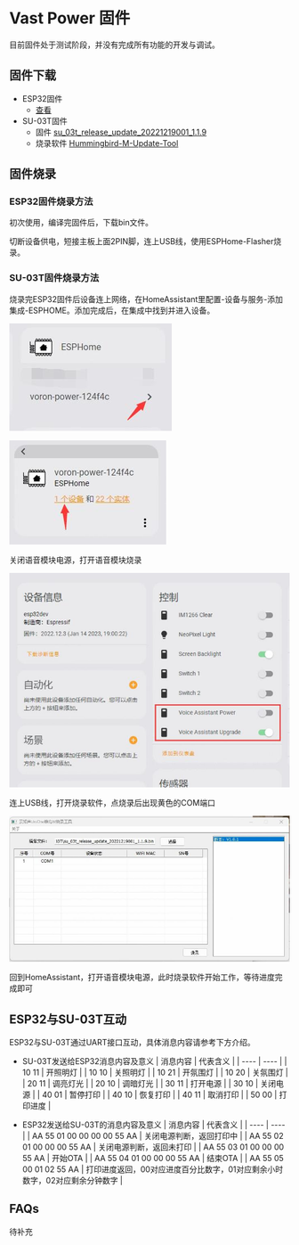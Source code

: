 # Vast Power 固件

目前固件处于测试阶段，并没有完成所有功能的开发与调试。

## 固件下载

* ESP32固件
  * [查看](ESPHome/)
* SU-03T固件
  * 固件 [su_03t_release_update_20221219001_1.1.9](Firmware/SU-03T/su_03t_release_update_20221219001_1.1.9.bin)
  * 烧录软件 [Hummingbird-M-Update-Tool](https://docs.aimachip.com/zh_CN/latest/_static/document/SU-03T/Hummingbird-M-Update-Tool.zip)

## 固件烧录

### ESP32固件烧录方法
初次使用，编译完固件后，下载bin文件。

切断设备供电，短接主板上面2PIN脚，连上USB线，使用ESPHome-Flasher烧录。

### SU-03T固件烧录方法
烧录完ESP32固件后设备连上网络，在HomeAssistant里配置-设备与服务-添加集成-ESPHOME。添加完成后，在集成中找到并进入设备。

![su1](./images/su1.jpg)

![su2](./images/su2.jpg)

关闭语音模块电源，打开语音模块烧录

![su3](./images/su3.jpg)

连上USB线，打开烧录软件，点烧录后出现黄色的COM端口

![su4](./images/su4.jpg)

回到HomeAssistant，打开语音模块电源，此时烧录软件开始工作，等待进度完成即可

## ESP32与SU-03T互动

ESP32与SU-03T通过UART接口互动，具体消息内容请参考下方介绍。

- SU-03T发送给ESP32消息内容及意义
|  消息内容  | 代表含义  |
| ----  | ----  |
| 10 11 | 开照明灯 |
| 10 10 | 关照明灯 |
| 10 21 | 开氛围灯 |
| 10 20 | 关氛围灯 |
| 20 11 | 调亮灯光 |
| 20 10 | 调暗灯光 |
| 30 11 | 打开电源 |
| 30 10 | 关闭电源 |
| 40 01 | 暂停打印 |
| 40 10 | 恢复打印 |
| 40 11 | 取消打印 |
| 50 00 | 打印进度 |

- ESP32发送给SU-03T的消息内容及意义
|  消息内容  | 代表含义  |
| ----  | ----  |
| AA 55 01 00 00 00 00 55 AA  | 关闭电源判断，返回打印中 |
| AA 55 02 01 00 00 00 55 AA  | 关闭电源判断，返回未打印 |
| AA 55 03 01 00 00 00 55 AA  | 开始OTA |
| AA 55 04 01 00 00 00 55 AA  | 结束OTA |
| AA 55 05 00 01 02 55 AA  | 打印进度返回，00对应进度百分比数字，01对应剩余小时数字，02对应剩余分钟数字 |


## FAQs

待补充
